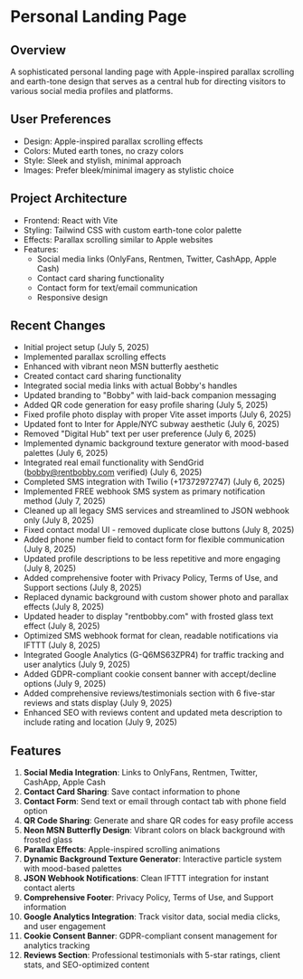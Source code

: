 # Personal Landing Page

## Overview
A sophisticated personal landing page with Apple-inspired parallax scrolling and earth-tone design that serves as a central hub for directing visitors to various social media profiles and platforms.

## User Preferences
- Design: Apple-inspired parallax scrolling effects
- Colors: Muted earth tones, no crazy colors
- Style: Sleek and stylish, minimal approach
- Images: Prefer bleek/minimal imagery as stylistic choice

## Project Architecture
- Frontend: React with Vite
- Styling: Tailwind CSS with custom earth-tone color palette
- Effects: Parallax scrolling similar to Apple websites
- Features:
  - Social media links (OnlyFans, Rentmen, Twitter, CashApp, Apple Cash)
  - Contact card sharing functionality
  - Contact form for text/email communication
  - Responsive design

## Recent Changes
- Initial project setup (July 5, 2025)
- Implemented parallax scrolling effects
- Enhanced with vibrant neon MSN butterfly aesthetic
- Created contact card sharing functionality
- Integrated social media links with actual Bobby's handles
- Updated branding to "Bobby" with laid-back companion messaging
- Added QR code generation for easy profile sharing (July 5, 2025)
- Fixed profile photo display with proper Vite asset imports (July 6, 2025)
- Updated font to Inter for Apple/NYC subway aesthetic (July 6, 2025)
- Removed "Digital Hub" text per user preference (July 6, 2025)
- Implemented dynamic background texture generator with mood-based palettes (July 6, 2025)
- Integrated real email functionality with SendGrid (bobby@rentbobby.com verified) (July 6, 2025)
- Completed SMS integration with Twilio (+17372972747) (July 6, 2025)
- Implemented FREE webhook SMS system as primary notification method (July 7, 2025)
- Cleaned up all legacy SMS services and streamlined to JSON webhook only (July 8, 2025)
- Fixed contact modal UI - removed duplicate close buttons (July 8, 2025)
- Added phone number field to contact form for flexible communication (July 8, 2025)
- Updated profile descriptions to be less repetitive and more engaging (July 8, 2025)
- Added comprehensive footer with Privacy Policy, Terms of Use, and Support sections (July 8, 2025)
- Replaced dynamic background with custom shower photo and parallax effects (July 8, 2025)
- Updated header to display "rentbobby.com" with frosted glass text effect (July 8, 2025)
- Optimized SMS webhook format for clean, readable notifications via IFTTT (July 8, 2025)
- Integrated Google Analytics (G-Q6MS63ZPR4) for traffic tracking and user analytics (July 9, 2025)
- Added GDPR-compliant cookie consent banner with accept/decline options (July 9, 2025)
- Added comprehensive reviews/testimonials section with 6 five-star reviews and stats display (July 9, 2025)
- Enhanced SEO with reviews content and updated meta description to include rating and location (July 9, 2025)

## Features
1. **Social Media Integration**: Links to OnlyFans, Rentmen, Twitter, CashApp, Apple Cash
2. **Contact Card Sharing**: Save contact information to phone
3. **Contact Form**: Send text or email through contact tab with phone field option
4. **QR Code Sharing**: Generate and share QR codes for easy profile access
5. **Neon MSN Butterfly Design**: Vibrant colors on black background with frosted glass
6. **Parallax Effects**: Apple-inspired scrolling animations
7. **Dynamic Background Texture Generator**: Interactive particle system with mood-based palettes
8. **JSON Webhook Notifications**: Clean IFTTT integration for instant contact alerts
9. **Comprehensive Footer**: Privacy Policy, Terms of Use, and Support information
10. **Google Analytics Integration**: Track visitor data, social media clicks, and user engagement
11. **Cookie Consent Banner**: GDPR-compliant consent management for analytics tracking
12. **Reviews Section**: Professional testimonials with 5-star ratings, client stats, and SEO-optimized content